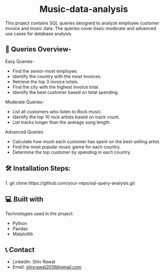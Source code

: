 <h1 align="center" id="title">Music-data-analysis</h1>

<p id="description">This project contains SQL queries designed to analyze employee customer invoice and music data. The queries cover basic moderate and advanced use cases for database analysis.</p>

  
  
<h2>🧐 Queries Overview-</h2>

Easy Queries-

* Find the senior-most employee.
* Identify the country with the most invoices.
* Retrieve the top 3 invoice totals.
* Find the city with the highest invoice total.
 * Identify the best customer based on total spending.

Moderate Queries-
* List all customers who listen to Rock music.
* Identify the top 10 rock artists based on track count.
* List tracks longer than the average song length.

Advanced Queries
* Calculate how much each customer has spent on the best-selling artist.
* Find the most popular music genre for each country.
* Determine the top customer by spending in each country.



<h2>🛠️ Installation Steps:</h2>

<p>1. git clone https://github.com/your-repo/sql-query-analysis.git</p>

  
  
<h2>💻 Built with</h2>

Technologies used in the project:

*   Python
*   Pandas
*   Matplotlib

<h2>📞 Contact</h2>

* LinkedIn: Shiv Rawat
* Email: shivrawat2019@gmail.com
